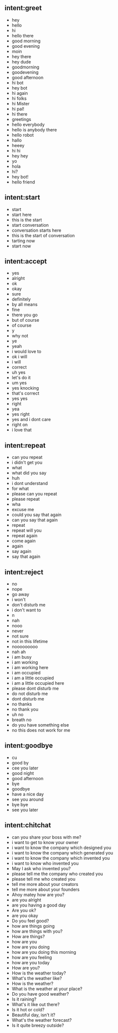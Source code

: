 ## intent:greet
- hey
- hello
- hi
- hello there
- good morning
- good evening
- moin
- hey there
- hey dude
- goodmorning
- goodevening
- good afternoon
- hi bot
- hey bot
- hi again
- hi folks
- hi Mister
- hi pal!
- hi there
- greetings
- hello everybody
- hello is anybody there
- hello robot
- hallo
- heeey
- hi hi
- hey hey
- yo
- hola
- hi?
- hey bot!
- hello friend

## intent:start
- start
- start here
- this is the start
- start conversation
- conversation starts here
- this is the start of conversation
- tarting now
- start now

## intent:accept
- yes
- alright
- ok
- okay
- sure
- definitely
- by all means
- fine
- there you go
- but of course
- of course
- y
- why not
- ye
- yeah
- i would love to
- ok i will
- i will
- correct
- uh yes
- let's do it
- um yes
- yes knocking
- that's correct
- yes yes
- right
- yea
- yes right
- yes and i dont care
- right on
- i love that

## intent:repeat
- can you repeat
- i didn't get you
- what
- what did you say
- huh
- i dont understand
- for what
- please can you repeat
- please repeat
- wha
- excuse me
- could you say that again
- can you say that again
- repeat
- repeat will you
- repeat again
- come again
- again
- say again
- say that again

## intent:reject
- no
- nope
- go away
- i won't
- don't disturb me
- i don't want to
- n
- nah
- nooo
- never
- not sure
- not in this lifetime
- nooooooooo
- nah ah
- i am busy
- i am working
- i am working here
- i am occupied
- i am a little occupied
- i am a little occupied here
- please dont disturb me
- do not disturb me
- dont disturb me
- no thanks
- no thank you
- uh no
- breath no
- do you have something else
- no this does not work for me

## intent:goodbye
- cu
- good by
- cee you later
- good night
- good afternoon
- bye
- goodbye
- have a nice day
- see you around
- bye bye
- see you later

## intent:chitchat
- can you share your boss with me?
- i want to get to know your owner
- i want to know the company which designed you
- i want to know the company which generated you
- i want to know the company which invented you
- i want to know who invented you
- May I ask who invented you?
- please tell me the company who created you
- please tell me who created you
- tell me more about your creators
- tell me more about your founders
- Ahoy matey how are you?
- are you alright
- are you having a good day
- Are you ok?
- are you okay
- Do you feel good?
- how are things going
- how are things with you?
- How are things?
- how are you
- how are you doing
- how are you doing this morning
- how are you feeling
- how are you today
- How are you?
- How is the weather today?
- What's the weather like?
- How is the weather?
- What is the weather at your place?
- Do you have good weather?
- Is it raining?
- What's it like out there?
- Is it hot or cold?
- Beautiful day, isn't it?
- What's the weather forecast?
- Is it quite breezy outside?
